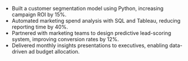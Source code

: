 - Built a customer segmentation model using Python, increasing campaign ROI by 15%.
- Automated marketing spend analysis with SQL and Tableau, reducing reporting time by 40%.
- Partnered with marketing teams to design predictive lead-scoring system, improving conversion rates by 12%.
- Delivered monthly insights presentations to executives, enabling data-driven ad budget allocation.
